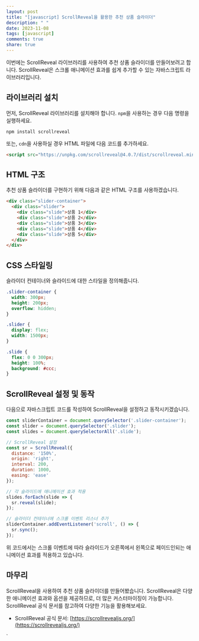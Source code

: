 ```yaml
---
layout: post
title: "[javascript] ScrollReveal을 활용한 추천 상품 슬라이더"
description: " "
date: 2023-11-08
tags: [javascript]
comments: true
share: true
---
```


이번에는 ScrollReveal 라이브러리를 사용하여 추천 상품 슬라이더를 만들어보려고 합니다. ScrollReveal은 스크롤 애니메이션 효과를 쉽게 추가할 수 있는 자바스크립트 라이브러리입니다.

## 라이브러리 설치

먼저, ScrollReveal 라이브러리를 설치해야 합니다. `npm`을 사용하는 경우 다음 명령을 실행하세요.

```
npm install scrollreveal
```

또는, `cdn`을 사용하실 경우 HTML 파일에 다음 코드를 추가하세요.

```html
<script src="https://unpkg.com/scrollreveal@4.0.7/dist/scrollreveal.min.js"></script>
```

## HTML 구조

추천 상품 슬라이더를 구현하기 위해 다음과 같은 HTML 구조를 사용하겠습니다.

```html
<div class="slider-container">
  <div class="slider">
    <div class="slide">상품 1</div>
    <div class="slide">상품 2</div>
    <div class="slide">상품 3</div>
    <div class="slide">상품 4</div>
    <div class="slide">상품 5</div>
  </div>
</div>
```

## CSS 스타일링

슬라이더 컨테이너와 슬라이드에 대한 스타일을 정의해줍니다.

```css
.slider-container {
  width: 300px;
  height: 200px;
  overflow: hidden;
}

.slider {
  display: flex;
  width: 1500px;
}

.slide {
  flex: 0 0 300px;
  height: 100%;
  background: #ccc;
}
```

## ScrollReveal 설정 및 동작

다음으로 자바스크립트 코드를 작성하여 ScrollReveal을 설정하고 동작시키겠습니다.

```javascript
const sliderContainer = document.querySelector('.slider-container');
const slider = document.querySelector('.slider');
const slides = document.querySelectorAll('.slide');

// ScrollReveal 설정
const sr = ScrollReveal({
  distance: '150%',
  origin: 'right',
  interval: 200,
  duration: 1000,
  easing: 'ease'
});

// 각 슬라이드에 애니메이션 효과 적용
slides.forEach(slide => {
  sr.reveal(slide);
});

// 슬라이더 컨테이너에 스크롤 이벤트 리스너 추가
sliderContainer.addEventListener('scroll', () => {
  sr.sync();
});
```

위 코드에서는 스크롤 이벤트에 따라 슬라이드가 오른쪽에서 왼쪽으로 페이드인되는 애니메이션 효과를 적용하고 있습니다.

## 마무리

ScrollReveal을 사용하여 추천 상품 슬라이더를 만들어봤습니다. ScrollReveal은 다양한 애니메이션 효과와 옵션을 제공하므로, 더 많은 커스터마이징이 가능합니다. ScrollReveal 공식 문서를 참고하여 다양한 기능을 활용해보세요.

- ScrollReveal 공식 문서: [https://scrollrevealjs.org/](https://scrollrevealjs.org/)

`